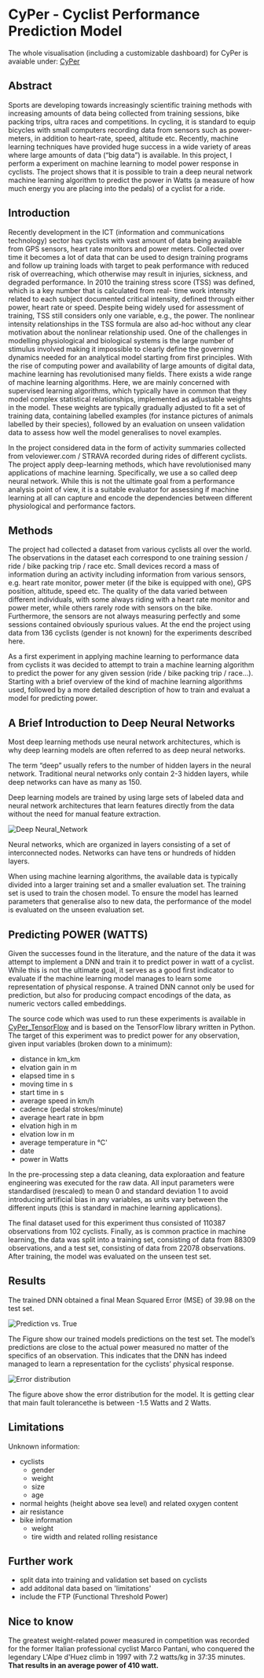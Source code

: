 # CyPer - Cyclist Performance Prediction Model

The whole visualisation (including a customizable dashboard) for CyPer is avaiable under: [CyPer](https://public.tableau.com/profile/jo105#!/vizhome/RuffRiderBoard/RuffRiderBoard)

## Abstract
Sports are developing towards increasingly scientific training methods with increasing amounts of data being collected from training sessions, bike packing trips, ultra races and competitions. In cycling, it is standard to equip bicycles with small computers recording data from sensors such as power-meters, in addition to heart-rate, speed, altitude etc. Recently, machine learning techniques have provided huge success in a wide variety of areas where large amounts of data (“big data”) is available. In this project, I perform a experiment on machine learning to model power response in cyclists. The project shows that it is possible to train a deep neural network machine learning algorithm to predict the power in Watts (a measure of how much energy you are placing into the pedals) of a cyclist for a ride. 

## Introduction
Recently development in the ICT (information and communications technology) sector has cyclists with vast amount of data being available from GPS sensors, heart rate monitors and power meters. Collected over time it becomes a lot of data that can be used to design training programs and follow up training loads with target to peak performance with reduced risk of overreaching, which otherwise may result in injuries, sickness, and degraded performance. 
In 2010 the training stress score (TSS) was defined, which is a key number that is calculated from real- time work intensity related to each subject documented critical intensity, defined through either power, heart rate or speed. Despite being widely used for assessment of training, TSS still considers only one variable, e.g., the power. The nonlinear intensity relationships in the TSS formula are also ad-hoc without any clear motivation about the nonlinear relationship used.
One of the challenges in modelling physiological and biological systems is the large number of stimulus involved making it impossible to clearly define the governing dynamics needed for an analytical model starting from first principles.
With the rise of computing power and availability of large amounts of digital data, machine learning has revolutionised many fields. There exists a wide range of machine learning algorithms. Here, we are mainly concerned with supervised learning algorithms, which typically have in common that they model complex statistical relationships, implemented as adjustable weights in the model. These weights are typically gradually adjusted to fit a set of training data, containing labelled examples (for instance pictures of animals labelled by their species), followed by an evaluation on unseen validation data to assess how well the model generalises to novel examples.

In the project considered data in the form of activity summaries collected from veloviewer.com / STRAVA recorded during rides of different cyclists. The project apply deep-learning methods, which have revolutionised many applications of machine learning. Specifically, we use a so called deep neural network.
While this is not the ultimate goal from a performance analysis point of view, it is a suitable evaluator for assessing if machine learning at all can capture and encode the dependencies between different physiological and performance factors.

## Methods
The project had collected a dataset from various cyclists all over the world. The observations in the dataset each correspond to one training session / ride / bike packing trip / race etc. Small devices record a mass of information during an activity including information from various sensors, e.g. heart rate monitor, power meter (if the bike is equipped with one), GPS position, altitude, speed etc.
The quality of the data varied between different individuals, with some always riding with a heart rate monitor and power meter, while others rarely rode with sensors on the bike. Furthermore, the sensors are not always measuring perfectly and some sessions contained obviously spurious values. At the end the project using data from 136 cyclists (gender is not known) for the experiments described here.

As a first experiment in applying machine learning to performance data from cyclists it was decided to attempt to train a machine learning algorithm to predict the power for any given session (ride / bike packing trip / race...). Starting with a brief overview of the kind of machine learning algorithms used, followed by a more detailed description of how to train and evaluat a model for predicting power.

## A Brief Introduction to Deep Neural Networks

Most deep learning methods use neural network architectures, which is why deep learning models are often referred to as deep neural networks.

The term “deep” usually refers to the number of hidden layers in the neural network. Traditional neural networks only contain 2-3 hidden layers, while deep networks can have as many as 150.

Deep learning models are trained by using large sets of labeled data and neural network architectures that learn features directly from the data without the need for manual feature extraction.

![Deep Neural_Network](Graphics/20210422_DNN.png)

Neural networks, which are organized in layers consisting of a set of interconnected nodes. Networks can have tens or hundreds of hidden layers.

When using machine learning algorithms, the available data is typically divided into a larger training set and a smaller evaluation set. The training set is used to train the chosen model. To ensure the model has learned
parameters that generalise also to new data, the performance of the model is evaluated on the unseen evaluation set.

## Predicting POWER (WATTS)

Given the successes found in the literature, and the nature of the data it was attempt to implement a DNN and train it to predict power in watt of a cyclist. While this is not the ultimate goal, it serves as a good first indicator to evaluate if the machine learning model manages to learn some representation of physical response. A trained DNN cannot only be used for prediction, but also for producing compact encodings of the data, as numeric vectors called embeddings.

The source code which was used to run these experiments is available in [CyPer_TensorFlow](CyPer_TensorFlow.ipynb) and is based on the TensorFlow library written in Python. The target of this experiment was to predict power for any observation, given input variables (broken down to a minimum):

- distance in km_km
- elvation gain in m
- elapsed time in s
- moving time in s
- start time in s
- average speed in km/h
- cadence (pedal strokes/minute)
- average heart rate in bpm
- elvation high in m
- elvation low in m
- average temperature in °C'
- date
- power in Watts

In the pre-processing step a data cleaning, data exploraation and feature engineering was executed for the raw data. 
All input parameters were standardised (rescaled) to mean 0 and standard deviation 1 to avoid introducing artificial bias in any variables, as units vary between the different inputs (this is standard in machine learning applications).
 
The final dataset used for this experiment thus consisted of 110387 observations from 102 cyclists. Finally, as is common practice in machine learning, the data was split into a training set, consisting of data from 88309 observations,
and a test set, consisting of data from 22078 observations. After training, the model was evaluated on the unseen test set.

## Results

The trained DNN obtained a final Mean Squared Error (MSE) of 39.98 on the test set. 

![Prediction vs. True](Graphics/20210423_result1.png)

The Figure show our trained models predictions on the test set. 
The model’s predictions are close to the actual power measured no matter of the specifics of an observation. 
This indicates that the DNN has indeed managed to learn a representation for the cyclists’ physical response. 

![Error distribution](Graphics/20210423_result2.png)

The figure above show the error distribution for the model. 
It is getting clear that main fault tolerancethe is between -1.5 Watts and 2 Watts.

## Limitations

Unknown information:
- cyclists
    - gender
    - weight
    - size
    - age
- normal heights (height above sea level) and related oxygen content
- air resistance
- bike information
    - weight
    - tire width and related rolling resistance

## Further work
- split data into training and validation set based on cyclists
- add additonal data based on 'limitations'
- include the FTP (Functional Threshold Power)

## Nice to know
The greatest weight-related power measured in competition was recorded for the former Italian professional cyclist Marco Pantani, who conquered the legendary L'Alpe d'Huez climb in 1997 with 7.2 watts/kg in 37:35 minutes. 
**That results in an average power of 410 watt.**


